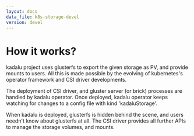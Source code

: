 ```yaml
---
layout: docs
data_file: k8s-storage-devel
version: devel
---
```

# How it works?

kadalu project uses glusterfs to export the given storage as PV, and provide mounts to users. All this is made possible by the evolving of kubernetes's operator framework and CSI driver developments.

The deployment of CSI driver, and gluster server (or brick) processes are handled by kadalu operator. Once deployed, kadalu operator keeps watching for changes to a config file with kind 'kadaluStorage'.

When kadalu is deployed, glusterfs is hidden behind the scene, and users needn't know about glusterfs at all. The CSI driver provides all further APIs to manage the storage volumes, and mounts.

